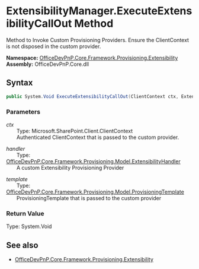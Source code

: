 # ExtensibilityManager.ExecuteExtensibilityCallOut Method  
Method to Invoke Custom Provisioning Providers. 
            Ensure the ClientContext is not disposed in the custom provider.  

**Namespace:** [OfficeDevPnP.Core.Framework.Provisioning.Extensibility](OfficeDevPnP.Core.Framework.Provisioning.Extensibility.md)  
**Assembly:** OfficeDevPnP.Core.dll  
## Syntax
```C#
public System.Void ExecuteExtensibilityCallOut(ClientContext ctx, ExtensibilityHandler handler, ProvisioningTemplate template)
```
### Parameters
*ctx*  
&emsp;&emsp;Type: Microsoft.SharePoint.Client.ClientContext  
&emsp;&emsp;Authenticated ClientContext that is passed to the custom provider.  
  
*handler*  
&emsp;&emsp;Type: [OfficeDevPnP.Core.Framework.Provisioning.Model.ExtensibilityHandler](OfficeDevPnP.Core.Framework.Provisioning.Model.ExtensibilityHandler.md)  
&emsp;&emsp;A custom Extensibility Provisioning Provider  
  
*template*  
&emsp;&emsp;Type: [OfficeDevPnP.Core.Framework.Provisioning.Model.ProvisioningTemplate](OfficeDevPnP.Core.Framework.Provisioning.Model.ProvisioningTemplate.md)  
&emsp;&emsp;ProvisioningTemplate that is passed to the custom provider  
  
### Return Value
Type: System.Void  

## See also
- [OfficeDevPnP.Core.Framework.Provisioning.Extensibility](OfficeDevPnP.Core.Framework.Provisioning.Extensibility.md)
